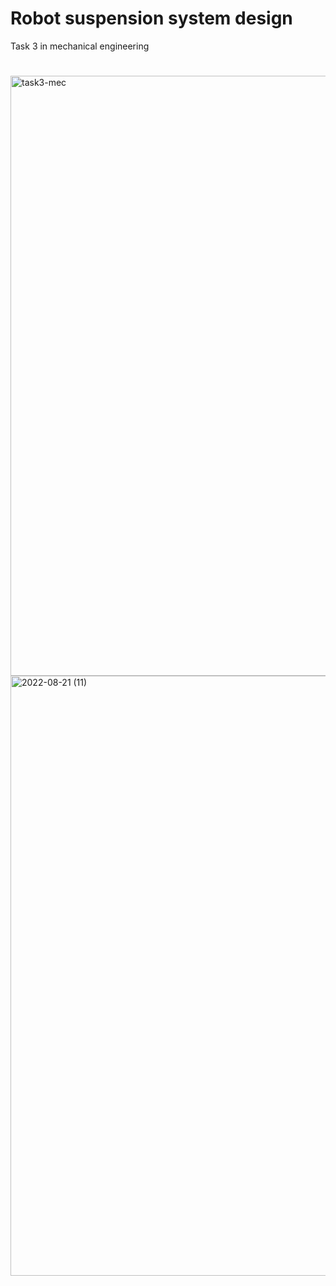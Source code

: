 # Robot suspension system design
Task 3 in mechanical engineering
#
<img width="960" alt="task3-mec" src="https://user-images.githubusercontent.com/109869640/185771066-800215ad-11eb-4da5-9a92-e6230cd53e93.png">

<img width="960" alt="2022-08-21 (11)" src="https://user-images.githubusercontent.com/109869640/185771104-05c22674-c434-4a36-98a3-6138560d948b.png">
